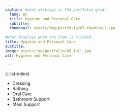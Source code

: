 ```yaml
---
caption: #what displays in the portfolio grid:
  lang: en
  title: Hygiene and Personal Care
  subtitle: 
  thumbnail: assets/img/portfolio/05-thumbnail.jpg
  
#what displays when the item is clicked:
title: Hygiene and Personal Care
subtitle: 
image: assets/img/portfolio/05-full.jpg
alt: Hygiene and Personal Care

---
```

{:.list-inline} 
- Dressing
- Bathing
- Oral Care
- Bathroom Support
- Meal Support
